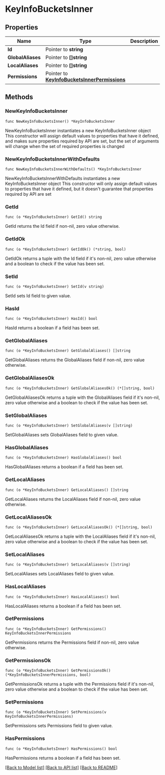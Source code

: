 # KeyInfoBucketsInner

## Properties

Name | Type | Description | Notes
------------ | ------------- | ------------- | -------------
**Id** | Pointer to **string** |  | [optional] 
**GlobalAliases** | Pointer to **[]string** |  | [optional] 
**LocalAliases** | Pointer to **[]string** |  | [optional] 
**Permissions** | Pointer to [**KeyInfoBucketsInnerPermissions**](KeyInfoBucketsInnerPermissions.md) |  | [optional] 

## Methods

### NewKeyInfoBucketsInner

`func NewKeyInfoBucketsInner() *KeyInfoBucketsInner`

NewKeyInfoBucketsInner instantiates a new KeyInfoBucketsInner object
This constructor will assign default values to properties that have it defined,
and makes sure properties required by API are set, but the set of arguments
will change when the set of required properties is changed

### NewKeyInfoBucketsInnerWithDefaults

`func NewKeyInfoBucketsInnerWithDefaults() *KeyInfoBucketsInner`

NewKeyInfoBucketsInnerWithDefaults instantiates a new KeyInfoBucketsInner object
This constructor will only assign default values to properties that have it defined,
but it doesn't guarantee that properties required by API are set

### GetId

`func (o *KeyInfoBucketsInner) GetId() string`

GetId returns the Id field if non-nil, zero value otherwise.

### GetIdOk

`func (o *KeyInfoBucketsInner) GetIdOk() (*string, bool)`

GetIdOk returns a tuple with the Id field if it's non-nil, zero value otherwise
and a boolean to check if the value has been set.

### SetId

`func (o *KeyInfoBucketsInner) SetId(v string)`

SetId sets Id field to given value.

### HasId

`func (o *KeyInfoBucketsInner) HasId() bool`

HasId returns a boolean if a field has been set.

### GetGlobalAliases

`func (o *KeyInfoBucketsInner) GetGlobalAliases() []string`

GetGlobalAliases returns the GlobalAliases field if non-nil, zero value otherwise.

### GetGlobalAliasesOk

`func (o *KeyInfoBucketsInner) GetGlobalAliasesOk() (*[]string, bool)`

GetGlobalAliasesOk returns a tuple with the GlobalAliases field if it's non-nil, zero value otherwise
and a boolean to check if the value has been set.

### SetGlobalAliases

`func (o *KeyInfoBucketsInner) SetGlobalAliases(v []string)`

SetGlobalAliases sets GlobalAliases field to given value.

### HasGlobalAliases

`func (o *KeyInfoBucketsInner) HasGlobalAliases() bool`

HasGlobalAliases returns a boolean if a field has been set.

### GetLocalAliases

`func (o *KeyInfoBucketsInner) GetLocalAliases() []string`

GetLocalAliases returns the LocalAliases field if non-nil, zero value otherwise.

### GetLocalAliasesOk

`func (o *KeyInfoBucketsInner) GetLocalAliasesOk() (*[]string, bool)`

GetLocalAliasesOk returns a tuple with the LocalAliases field if it's non-nil, zero value otherwise
and a boolean to check if the value has been set.

### SetLocalAliases

`func (o *KeyInfoBucketsInner) SetLocalAliases(v []string)`

SetLocalAliases sets LocalAliases field to given value.

### HasLocalAliases

`func (o *KeyInfoBucketsInner) HasLocalAliases() bool`

HasLocalAliases returns a boolean if a field has been set.

### GetPermissions

`func (o *KeyInfoBucketsInner) GetPermissions() KeyInfoBucketsInnerPermissions`

GetPermissions returns the Permissions field if non-nil, zero value otherwise.

### GetPermissionsOk

`func (o *KeyInfoBucketsInner) GetPermissionsOk() (*KeyInfoBucketsInnerPermissions, bool)`

GetPermissionsOk returns a tuple with the Permissions field if it's non-nil, zero value otherwise
and a boolean to check if the value has been set.

### SetPermissions

`func (o *KeyInfoBucketsInner) SetPermissions(v KeyInfoBucketsInnerPermissions)`

SetPermissions sets Permissions field to given value.

### HasPermissions

`func (o *KeyInfoBucketsInner) HasPermissions() bool`

HasPermissions returns a boolean if a field has been set.


[[Back to Model list]](../README.md#documentation-for-models) [[Back to API list]](../README.md#documentation-for-api-endpoints) [[Back to README]](../README.md)


